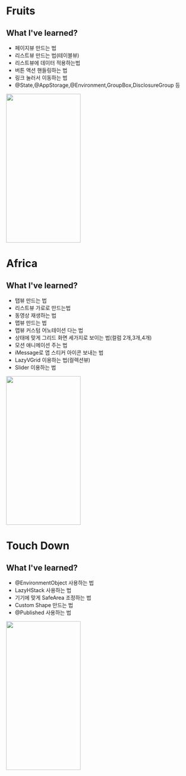 # Fruits

## What I've learned?

- 페이지뷰 만드는 법
- 리스트뷰 만드는 법(테이블뷰)
- 리스트뷰에 데이터 적용하는법
- 버튼 액션 핸들링하는 법
- 링크 눌러서 이동하는 법
- @State,@AppStorage,@Environment,GroupBox,DisclosureGroup 등

<img src="https://user-images.githubusercontent.com/47676921/127256870-c1dfc117-264e-44c1-af27-a99996008e2e.gif"  width="200" height="400">

# Africa

## What I've learned?

- 탭뷰 만드는 법
- 리스트뷰 가로로 만드는법
- 동영상 재생하는 법
- 맵뷰 만드는 법
- 맵뷰 커스텀 어노테이션 다는 법
- 상태에 맞게 그리드 화면 세가지로 보이는 법(컬럼 2개,3개,4개)
- 모션 애니메이션 주는 법
- iMessage로 앱 스티커 아이콘 보내는 법
- LazyVGrid 이용하는 법(컬렉션뷰)
- Slider 이용하는 법

<img src="https://user-images.githubusercontent.com/47676921/128965592-57ffed89-714c-4b12-abd8-7964d9a0df7b.gif"  width="200" height="400">

# Touch Down

## What I've learned?

- @EnvironmentObject 사용하는 법
- LazyHStack 사용하는 법
- 기기에 맞게 SafeArea 조정하는 법
- Custom Shape 만드는 법
- @Published 사용하는 법

<img src="https://user-images.githubusercontent.com/47676921/129674166-ffd109d4-a9c5-4eee-ace2-2566d6298398.gif"  width="200" height="400">
